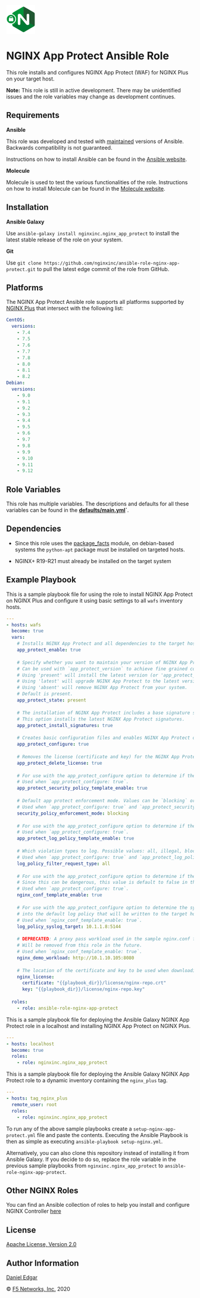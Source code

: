 ![NGINX App Protect logo](images/nap-logo.png)

NGINX App Protect Ansible Role
==============================

<!-- [![Ansible Galaxy](https://img.shields.io/badge/galaxy-nginxinc.nginx-5bbdbf.svg)](https://galaxy.ansible.com/nginxinc/nginx) -->
<!-- [![Build Status](https://travis-ci.org/nginxinc/ansible-role-nginx-app-protect.svg?branch=master)](https://travis-ci.org/nginxinc/ansible-role-nginx-app-protect) -->

This role installs and configures NGINX App Protect (WAF) for NGINX Plus on your target host.

**Note:** This role is still in active development. There may be unidentified issues and the role variables may change as development continues.

Requirements
------------

**Ansible**

This role was developed and tested with [maintained](https://docs.ansible.com/ansible/latest/reference_appendices/release_and_maintenance.html#release-status) versions of Ansible. Backwards compatibility is not guaranteed.

Instructions on how to install Ansible can be found in the [Ansible website](https://docs.ansible.com/ansible/latest/installation_guide/intro_installation.html).

**Molecule**

Molecule is used to test the various functionalities of the role. Instructions on how to install Molecule can be found in the [Molecule website](https://molecule.readthedocs.io/en/stable/installation.html).

Installation
------------

**Ansible Galaxy**

Use `ansible-galaxy install nginxinc.nginx_app_protect` to install the latest stable release of the role on your system.

**Git**

Use `git clone https://github.com/nginxinc/ansible-role-nginx-app-protect.git` to pull the latest edge commit of the role from GitHub.

Platforms
---------

The NGINX App Protect Ansible role supports all platforms supported by [NGINX Plus](https://www.nginx.com/products/technical-specs/) that intersect with the following list:

```yaml
CentOS:
  versions:
    - 7.4
    - 7.5
    - 7.6
    - 7.7
    - 7.8
    - 8.0
    - 8.1
    - 8.2
Debian:
  versions:
    - 9.0
    - 9.1
    - 9.2
    - 9.3
    - 9.4
    - 9.5
    - 9.6
    - 9.7
    - 9.8
    - 9.9
    - 9.10
    - 9.11
    - 9.12
```

Role Variables
--------------

This role has multiple variables. The descriptions and defaults for all these variables can be found in the **[defaults/main.yml](./defaults/main.yml)`**.


Dependencies
------------

- Since this role uses the [package_facts](https://docs.ansible.com/ansible/latest/modules/package_facts_module.html) module, on debian-based systems the `python-apt` package must be installed on targeted hosts.

- NGINX+ R19-R21 must already be installed on the target system 

Example Playbook
----------------


This is a sample playbook file for using the role to install NGINX App Protect on NGINX Plus and configure it using basic settings to all `wafs` inventory hosts.

```yaml
---
- hosts: wafs
  become: true
  vars:
    # Installs NGINX App Protect and all dependencies to the target host
    app_protect_enable: true

    # Specify whether you want to maintain your version of NGINX App Protect, upgrade to the latest version, or remove NGINX App Protect.
    # Can be used with `app_protect_version` to achieve fine grained control on which version of NGINX App Protect is installed/used on each playbook execution.
    # Using 'present' will install the latest version (or 'app_protect_version') of NGINX App Protect on a fresh install.
    # Using 'latest' will upgrade NGINX App Protect to the latest version (that matches your 'app_protect_version') of NGINX App Protect on every playbook execution.
    # Using 'absent' will remove NGINX App Protect from your system.
    # Default is present.
    app_protect_state: present

    # The installation of NGINX App Protect includes a base signature set, which may be out of date. 
    # This option installs the latest NGINX App Protect signatures.
    app_protect_install_signatures: true

    # Creates basic configuration files and enables NGINX App Protect on the target host
    app_protect_configure: true

    # Removes the license (certificate and key) for the NGINX App Protect repositories on the target host(s) when playbook run is complete.
    app_protect_delete_license: true

    # For use with the app_protect_configure option to determine if the default security policy will be written to the target host
    # Used when `app_protect_configure: true`.
    app_protect_security_policy_template_enable: true

    # Default app protect enforcement mode. Values can be `blocking` or `transparent`. 
    # Used when `app_protect_configure: true` and `app_protect_security_policy_template_enable: true`.
    security_policy_enforcement_mode: blocking

    # For use with the app_protect_configure option to determine if the default log policy will be written to the target host.
    # Used when `app_protect_configure: true`.
    app_protect_log_policy_template_enable: true

    # Which violation types to log. Possible values: all, illegal, blocked
    # Used when `app_protect_configure: true` and `app_protect_log_policy_template_enable: true`.
    log_policy_filter_request_type: all

    # For use with the app_protect_configure option to determine if the sample nginx.conf will be written to the target host. 
    # Since this can be dangerous, this value is default to false in the role defaults.
    # Used when `app_protect_configure: true`.
    nginx_conf_template_enable: true

    # For use with the app_protect_configure option to determine the syslog target to be injected 
    # into the default log policy that will be written to the target host. 
    # Used when `nginx_conf_template_enable: true`.
    log_policy_syslog_target: 10.1.1.8:5144

    # DEPRECATED: A proxy pass workload used in the sample nginx.conf for demo purposes.
    # Will be removed from this role in the future. 
    # Used when `nginx_conf_template_enable: true`.
    nginx_demo_workload: http://10.1.10.105:8080

    # The location of the certificate and key to be used when downloading the packages onto the host
    nginx_license: 
      certificate: "{{playbook_dir}}/license/nginx-repo.crt"
      key: "{{playbook_dir}}/license/nginx-repo.key"

  roles:
    - role: ansible-role-nginx-app-protect
```

This is a sample playbook file for deploying the Ansible Galaxy NGINX App Protect role in a localhost and installing NGINX App Protect on NGINX Plus.

```yaml
---
- hosts: localhost
  become: true
  roles:
    - role: nginxinc.nginx_app_protect
```

This is a sample playbook file for deploying the Ansible Galaxy NGINX App Protect role to a dynamic inventory containing the `nginx_plus` tag.

```yaml
---
- hosts: tag_nginx_plus
  remote_user: root
  roles:
    - role: nginxinc.nginx_app_protect
```

To run any of the above sample playbooks create a `setup-nginx-app-protect.yml` file and paste the contents. Executing the Ansible Playbook is then as simple as executing `ansible-playbook setup-nginx.yml`.

Alternatively, you can also clone this repository instead of installing it from Ansible Galaxy. If you decide to do so, replace the role variable in the previous sample playbooks from `nginxinc.nginx_app_protect` to `ansible-role-nginx-app-protect`.

Other NGINX Roles
-----------------

You can find an Ansible collection of roles to help you install and configure NGINX Controller [here](https://github.com/nginxinc/ansible-collection-nginx_controller)

License
-------

[Apache License, Version 2.0](LICENSE)

Author Information
------------------

[Daniel Edgar](https://github.com/aknot242)

&copy; [F5 Networks, Inc.](https://www.f5.com/) 2020
